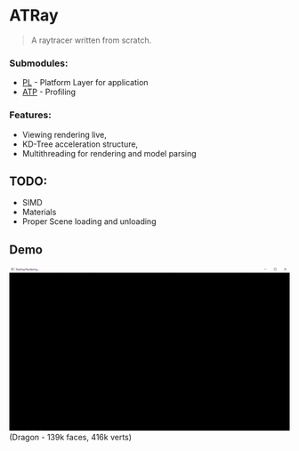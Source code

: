 # ATRay
 >A raytracer written from scratch.
### Submodules: 
 - [PL](https://github.com/AdhavanT/PL) - Platform Layer for application
 - [ATP](https://github.com/AdhavanT/ATProfiler) - Profiling

### Features:
- Viewing rendering live,
- KD-Tree acceleration structure,
- Multithreading for rendering and model parsing 

## TODO:
- SIMD
- Materials
- Proper Scene loading and unloading

## Demo
![Demo](Demo/dragon_demo.gif)
(Dragon - 139k faces, 416k verts)
